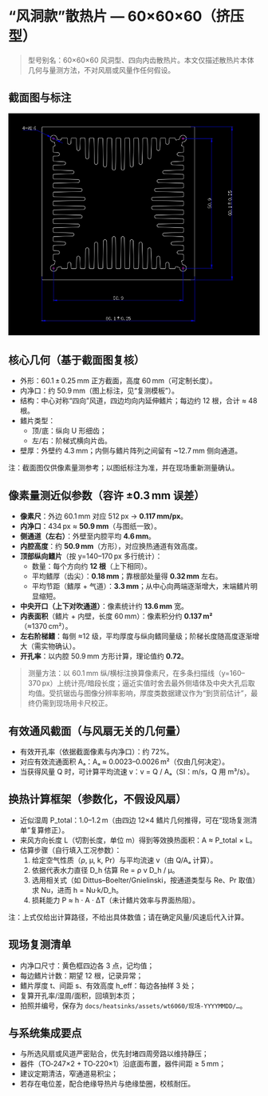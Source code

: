 # “风洞款”散热片 — 60×60×60（挤压型）

> 型号别名：60×60×60 风洞型、四向内齿散热片。本文仅描述散热片本体几何与量测方法，不对风扇或风量作任何假设。

## 截面图与标注

![截面原图](./assets/wind_tunnel_6060_section.png)

## 核心几何（基于截面图复核）

- 外形：60.1 ± 0.25 mm 正方截面，高度 60 mm（可定制长度）。
- 内净口：约 50.9 mm（图上标注，见“复测模板”）。
- 结构：中心对称“四向”风道，四边均向内延伸鳍片；每边约 12 根，合计 ≈ 48 根。
- 鳍片类型：
  - 顶/底：纵向 U 形细齿；
  - 左/右：阶梯式横向片齿。
- 壁厚：外壁约 4.3 mm；内侧与鳍片阵列之间留有 ~12.7 mm 侧向通道。

注：截面图仅供像素量测参考；以图纸标注为准，并在现场重新测量确认。

## 像素量测近似参数（容许 ±0.3 mm 误差）

- **像素尺**：外边 60.1 mm 对应 512 px → **0.117 mm/px**。
- **内净口**：434 px ≈ **50.9 mm**（与图纸一致）。
- **侧通道（左右）**：外壁至内腔平均 **4.6 mm**。
- **内腔高度**：约 **50.9 mm**（方形），对应换热通道有效高度。
- **顶部纵向鳍片**（按 y=140–170 px 多行统计）：
  - 数量：每个方向约 **12 根**（上下相同）。
  - 平均鳍厚（齿尖）：**0.18 mm**；靠根部处量得 **0.32 mm** 左右。
  - 平均节距（鳍厚 + 气道）：**3.3 mm**；从中心向两端逐渐增大，末端鳍片明显缩短。
- **中央开口（上下对吹通道）**：像素统计约 **13.6 mm** 宽。
- **内表面积**（鳍片 + 内壁，长度 60 mm）：像素积分约 **0.137 m²**（≈1370 cm²）。
- **左右阶梯鳍**：每侧 ≈12 级，平均厚度与纵向鳍同量级；阶梯长度随高度逐渐增大（需实物确认）。
- **开孔率**：以内腔 50.9 mm 方形计算，理论值约 **0.72**。

> 测量方法：以 60.1 mm 纵/横标注换算像素尺，在多条扫描线（y=160–370 px）上统计亮/暗段长度；逼近实值时舍去最外侧墙体及中央大孔后取均值。受抗锯齿与图像分辨率影响，厚度类数据建议作为“到货前估计”，最终仍需到现场用卡尺校正。

## 有效通风截面（与风扇无关的几何量）

- 有效开孔率（依据截面像素与内净口）：约 72%。
- 对应有效流通面积 Aₐ：Aₐ ≈ 0.0023–0.0026 m²（仅由几何决定）。
- 当获得风量 Q 时，可计算平均流速 v：v = Q / Aₐ（SI：m/s，Q 用 m³/s）。

## 换热计算框架（参数化，不假设风扇）

- 近似湿周 P_total：1.0–1.2 m（由四边 12×4 鳍片几何推得，可在“现场复测清单”复算修正）。
- 来风方向长度 L（切割长度，单位 m）得到等效换热面积：A ≈ P_total × L。
- 估算步骤（自行填入工况参数）：
  1) 给定空气性质（ρ, μ, k, Pr）与平均流速 v（由 Q/Aₐ 计算）。
  2) 依据代表水力直径 D_h 估算 Re = ρ v D_h / μ。
  3) 选用相关式（如 Dittus–Boelter/Gnielinski，按通道类型与 Re、Pr 取值）求 Nu，进而 h = Nu·k/D_h。
  4) 损耗能力 P ≈ h · A · ΔT（未计鳍片效率与界面热阻）。

注：上式仅给出计算路径，不给出具体数值；请在确定风量/风速后代入计算。

## 现场复测清单

- 内净口尺寸：黄色框四边各 3 点，记均值；
- 每边鳍片计数：期望 12 根，记录异常；
- 鳍片厚度 t、间距 s、有效高度 h_eff：每边各抽样 3 处；
- 复算开孔率/湿周/面积，回填到本页；
- 拍照并编号，保存为 `docs/heatsinks/assets/wt6060/现场-YYYYMMDD/…`。

## 与系统集成要点

- 与所选风扇或风道严密贴合，优先封堵四周旁路以维持静压；
- 器件（TO‑247×2 + TO‑220×1）沿底面布置，器件间距 ≥ 5 mm；
- 建议定期清洁，窄通道易积尘；
- 若存在电位差，配合绝缘导热片与绝缘垫圈，校核耐压。
